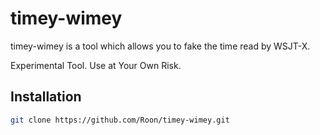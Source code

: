 # timey-wimey

timey-wimey is a tool which allows you to fake the time read by WSJT-X.

Experimental Tool. Use at Your Own Risk.

## Installation

```bash
git clone https://github.com/Roon/timey-wimey.git
```
